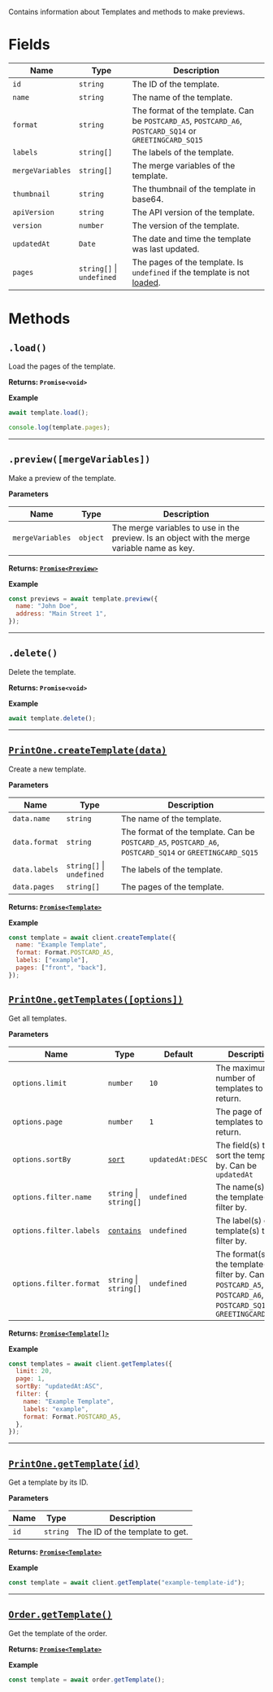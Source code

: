 Contains information about Templates and methods to make previews.

# Fields

| Name             | Type                      | Description                                                                                             |
| ---------------- | ------------------------- | ------------------------------------------------------------------------------------------------------- |
| `id`             | `string`                  | The ID of the template.                                                                                 |
| `name`           | `string`                  | The name of the template.                                                                               |
| `format`         | `string`                  | The format of the template. Can be `POSTCARD_A5`, `POSTCARD_A6`, `POSTCARD_SQ14` or `GREETINGCARD_SQ15` |
| `labels`         | `string[]`                | The labels of the template.                                                                             |
| `mergeVariables` | `string[]`                | The merge variables of the template.                                                                    |
| `thumbnail`      | `string`                  | The thumbnail of the template in base64.                                                                |
| `apiVersion`     | `string`                  | The API version of the template.                                                                        |
| `version`        | `number`                  | The version of the template.                                                                            |
| `updatedAt`      | `Date`                    | The date and time the template was last updated.                                                        |
| `pages`          | `string[]` \| `undefined` | The pages of the template. Is `undefined` if the template is not [loaded](#load).                       |

# Methods

## `.load()`

Load the pages of the template.

**Returns: `Promise<void>`**

**Example**

```js
await template.load();

console.log(template.pages);
```

---

## `.preview([mergeVariables])`

Make a preview of the template.

**Parameters**

| Name             | Type     | Description                                                                                  |
| ---------------- | -------- | -------------------------------------------------------------------------------------------- |
| `mergeVariables` | `object` | The merge variables to use in the preview. Is an object with the merge variable name as key. |

**Returns: [`Promise<Preview>`](./Preview)**

**Example**

```js
const previews = await template.preview({
  name: "John Doe",
  address: "Main Street 1",
});
```

---

## `.delete()`

Delete the template.

**Returns: `Promise<void>`**

**Example**

```js
await template.delete();
```

---

## [`PrintOne.createTemplate(data)`](./PrintOne#createtemplatedata)

Create a new template.

**Parameters**

| Name          | Type                      | Description                                                                                             |
| ------------- | ------------------------- | ------------------------------------------------------------------------------------------------------- |
| `data.name`   | `string`                  | The name of the template.                                                                               |
| `data.format` | `string`                  | The format of the template. Can be `POSTCARD_A5`, `POSTCARD_A6`, `POSTCARD_SQ14` or `GREETINGCARD_SQ15` |
| `data.labels` | `string[]` \| `undefined` | The labels of the template.                                                                             |
| `data.pages`  | `string[]`                | The pages of the template.                                                                              |

**Returns: [`Promise<Template>`](./Template)**

**Example**

```js
const template = await client.createTemplate({
  name: "Example Template",
  format: Format.POSTCARD_A5,
  labels: ["example"],
  pages: ["front", "back"],
});
```

## [`PrintOne.getTemplates([options])`](./PrintOne#gettemplatesoptions)

Get all templates.

**Parameters**

| Name                    | Type                               | Default          | Description                                                                                                                |
| ----------------------- | ---------------------------------- | ---------------- | -------------------------------------------------------------------------------------------------------------------------- |
| `options.limit`         | `number`                           | `10`             | The maximum number of templates to return.                                                                                 |
| `options.page`          | `number`                           | `1`              | The page of templates to return.                                                                                           |
| `options.sortBy`        | [`sort`](./Filtering#Sorting)      | `updatedAt:DESC` | The field(s) to sort the templates by. Can be `updatedAt`                                                                  |
| `options.filter.name`   | `string` \| `string[]`             | `undefined`      | The name(s) of the template(s) to filter by.                                                                               |
| `options.filter.labels` | [`contains`](./Filtering#Contains) | `undefined`      | The label(s) of the template(s) to filter by.                                                                              |
| `options.filter.format` | `string` \| `string[]`             | `undefined`      | The format(s) of the template(s) to filter by. Can be `POSTCARD_A5`, `POSTCARD_A6`, `POSTCARD_SQ14` or `GREETINGCARD_SQ15` |

**Returns: [`Promise<Template[]>`](./Template)**

**Example**

```js
const templates = await client.getTemplates({
  limit: 20,
  page: 1,
  sortBy: "updatedAt:ASC",
  filter: {
    name: "Example Template",
    labels: "example",
    format: Format.POSTCARD_A5,
  },
});
```

---

## [`PrintOne.getTemplate(id)`](./PrintOne#gettemplateid)

Get a template by its ID.

**Parameters**

| Name | Type     | Description                    |
| ---- | -------- | ------------------------------ |
| `id` | `string` | The ID of the template to get. |

**Returns: [`Promise<Template>`](./Template)**

**Example**

```js
const template = await client.getTemplate("example-template-id");
```

---

## [`Order.getTemplate()`](./Order#gettemplate)

Get the template of the order.

**Returns: [`Promise<Template>`](./Template)**

**Example**

```js
const template = await order.getTemplate();
```
